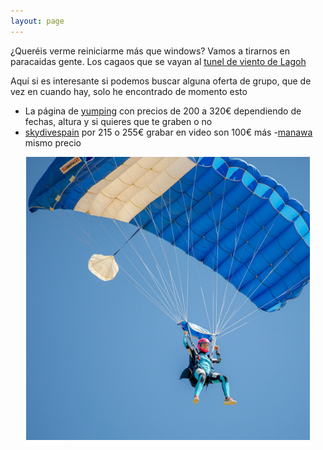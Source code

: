 ```yaml
---
layout: page
---
```


¿Queréis verme reiniciarme más que windows? Vamos a tirarnos en paracaidas gente.
Los cagaos que se vayan al [tunel de viento de Lagoh](https://www.windobona.es/?gclid=CjwKCAjw0dKXBhBPEiwA2bmObWYM-HtYCj2BIzKlr7kSjUsL16gPg_KI1TlQyMEUCk8Tna0eInAWghoCoXEQAvD_BwE)

Aquí si es interesante si podemos buscar alguna oferta de grupo, que de vez en cuando hay, solo he encontrado de momento esto

- La página de [yumping](https://www.yumping.com/paracaidismo/sevilla) con precios de 200 a 320€ dependiendo de fechas, altura y si quieres que te graben o no
- [skydivespain](https://www.skydivespain.com/es/precios/) por 215 o 255€ grabar en video son 100€ más
-[manawa](https://www.manawa.com/es-ES/busqueda-por-el-deporte-y-la-mancha/aire/paracaidismo/sevilla/121-1170-1838?_cid=300&gclid=CjwKCAjw0dKXBhBPEiwA2bmObZuYHZSUXk5eMD5uRY-BU7dmIpi-mMDme8oZcui8Bi3zl8pAIIUYgxoC8MYQAvD_BwE) mismo precio

<p style="text-align:center">
<a> <img src="./perfil.jpg" width="90%"/></a>
</p>